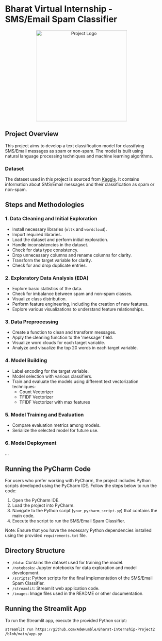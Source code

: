 # Bharat Virtual Internship - SMS/Email Spam Classifier
<div align="center">
  <img src="https://www.bing.com/images/blob?bcid=qCXYq0WANWkGZw" alt="Project Logo" width="300">
</div>

## Project Overview

This project aims to develop a text classification model for classifying SMS/Email messages as spam or non-spam. The model is built using natural language processing techniques and machine learning algorithms.

### Dataset

The dataset used in this project is sourced from [Kaggle](https://www.kaggle.com/datasets/uciml/sms-spam-collection-dataset/download?datasetVersionNumber=1). It contains information about SMS/Email messages and their classification as spam or non-spam.

## Steps and Methodologies

### 1. Data Cleaning and Initial Exploration

- Install necessary libraries (`nltk` and `wordcloud`).
- Import required libraries.
- Load the dataset and perform initial exploration.
- Handle inconsistencies in the dataset.
- Check for data type consistency.
- Drop unnecessary columns and rename columns for clarity.
- Transform the target variable for clarity.
- Check for and drop duplicate entries.

### 2. Exploratory Data Analysis (EDA)

- Explore basic statistics of the data.
- Check for imbalance between spam and non-spam classes.
- Visualize class distribution.
- Perform feature engineering, including the creation of new features.
- Explore various visualizations to understand feature relationships.

### 3. Data Preprocessing

- Create a function to clean and transform messages.
- Apply the cleaning function to the 'message' field.
- Visualize word clouds for each target variable.
- Analyze and visualize the top 20 words in each target variable.

### 4. Model Building

- Label encoding for the target variable.
- Model selection with various classifiers.
- Train and evaluate the models using different text vectorization techniques:
  - Count Vectorizer
  - TFIDF Vectorizer
  - TFIDF Vectorizer with max features

### 5. Model Training and Evaluation

- Compare evaluation metrics among models.
- Serialize the selected model for future use.

### 6. Model Deployment

...

## Running the PyCharm Code

For users who prefer working with PyCharm, the project includes Python scripts developed using the PyCharm IDE. Follow the steps below to run the code:

1. Open the PyCharm IDE.
2. Load the project into PyCharm.
3. Navigate to the Python script (`your_pycharm_script.py`) that contains the main code.
4. Execute the script to run the SMS/Email Spam Classifier.

Note: Ensure that you have the necessary Python dependencies installed using the provided `requirements.txt` file.

## Directory Structure

- `/data`: Contains the dataset used for training the model.
- `/notebooks`: Jupyter notebooks for data exploration and model development.
- `/scripts`: Python scripts for the final implementation of the SMS/Email Spam Classifier.
- `/streamlit`: Streamlit web application code.
- `/images`: Image files used in the README or other documentation.


## Running the Streamlit App

To run the Streamlit app, execute the provided Python script:

```bash
streamlit run https://github.com/AdeHumble/Bharat-Internship-Project2
/blob/main/app.py


